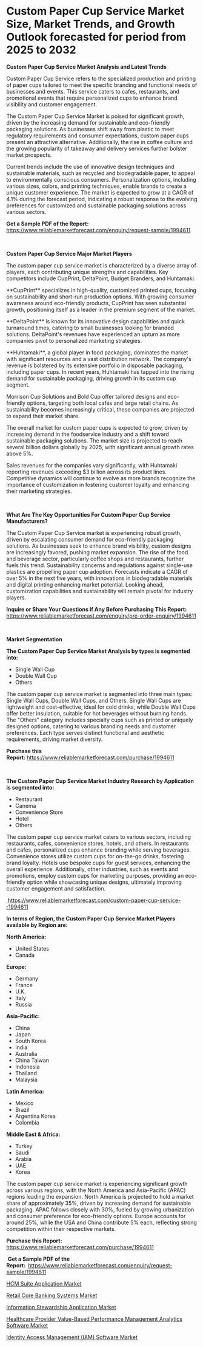 <p><h1>Custom Paper Cup Service Market Size, Market Trends, and Growth Outlook forecasted for period from 2025 to 2032</h1></p><p><strong>Custom Paper Cup Service Market Analysis and Latest Trends</strong></p>
<p><p>Custom Paper Cup Service refers to the specialized production and printing of paper cups tailored to meet the specific branding and functional needs of businesses and events. This service caters to cafes, restaurants, and promotional events that require personalized cups to enhance brand visibility and customer engagement. </p><p>The Custom Paper Cup Service Market is poised for significant growth, driven by the increasing demand for sustainable and eco-friendly packaging solutions. As businesses shift away from plastic to meet regulatory requirements and consumer expectations, custom paper cups present an attractive alternative. Additionally, the rise in coffee culture and the growing popularity of takeaway and delivery services further bolster market prospects. </p><p>Current trends include the use of innovative design techniques and sustainable materials, such as recycled and biodegradable paper, to appeal to environmentally conscious consumers. Personalization options, including various sizes, colors, and printing techniques, enable brands to create a unique customer experience. The market is expected to grow at a CAGR of 4.1% during the forecast period, indicating a robust response to the evolving preferences for customized and sustainable packaging solutions across various sectors.</p></p>
<p><strong>Get a Sample PDF of the Report:&nbsp;</strong> <a href="https://www.reliablemarketforecast.com/enquiry/request-sample/1994611?utm_campaign=1900&utm_medium=2&utm_source=Github&utm_content=ia&utm_term=11032025&utm_id=custom-paper-cup-service">https://www.reliablemarketforecast.com/enquiry/request-sample/1994611</a></p>
<p>&nbsp;</p>
<p><strong>Custom Paper Cup Service Major Market Players</strong></p>
<p><p>The custom paper cup service market is characterized by a diverse array of players, each contributing unique strengths and capabilities. Key competitors include CupPrint, DeltaPoint, Budget Branders, and Huhtamaki. </p><p>**CupPrint** specializes in high-quality, customized printed cups, focusing on sustainability and short-run production options. With growing consumer awareness around eco-friendly products, CupPrint has seen substantial growth, positioning itself as a leader in the premium segment of the market.</p><p>**DeltaPoint** is known for its innovative design capabilities and quick turnaround times, catering to small businesses looking for branded solutions. DeltaPoint's revenues have experienced an upturn as more companies pivot to personalized marketing strategies. </p><p>**Huhtamaki**, a global player in food packaging, dominates the market with significant resources and a vast distribution network. The company's revenue is bolstered by its extensive portfolio in disposable packaging, including paper cups. In recent years, Huhtamaki has tapped into the rising demand for sustainable packaging, driving growth in its custom cup segment.</p><p>Morrison Cup Solutions and Bold Cup offer tailored designs and eco-friendly options, targeting both local cafés and large retail chains. As sustainability becomes increasingly critical, these companies are projected to expand their market share.</p><p>The overall market for custom paper cups is expected to grow, driven by increasing demand in the foodservice industry and a shift toward sustainable packaging solutions. The market size is projected to reach several billion dollars globally by 2025, with significant annual growth rates above 5%.</p><p>Sales revenues for the companies vary significantly, with Huhtamaki reporting revenues exceeding $3 billion across its product lines. Competitive dynamics will continue to evolve as more brands recognize the importance of customization in fostering customer loyalty and enhancing their marketing strategies.</p></p>
<p>&nbsp;</p>
<p><strong>What Are The Key Opportunities For Custom Paper Cup Service Manufacturers?</strong></p>
<p><p>The Custom Paper Cup Service market is experiencing robust growth, driven by escalating consumer demand for eco-friendly packaging solutions. As businesses seek to enhance brand visibility, custom designs are increasingly favored, pushing market expansion. The rise of the food and beverage sector, particularly coffee shops and restaurants, further fuels this trend. Sustainability concerns and regulations against single-use plastics are propelling paper cup adoption. Forecasts indicate a CAGR of over 5% in the next five years, with innovations in biodegradable materials and digital printing enhancing market potential. Looking ahead, customization capabilities and sustainability will remain pivotal for industry players.</p></p>
<p><strong>Inquire or Share Your Questions If Any Before Purchasing This Report:</strong> <a href="https://www.reliablemarketforecast.com/enquiry/pre-order-enquiry/1994611?utm_campaign=1900&utm_medium=2&utm_source=Github&utm_content=ia&utm_term=11032025&utm_id=custom-paper-cup-service">https://www.reliablemarketforecast.com/enquiry/pre-order-enquiry/1994611</a></p>
<p>&nbsp;</p>
<p><strong>Market Segmentation</strong></p>
<p><strong>The Custom Paper Cup Service Market Analysis by types is segmented into:</strong></p>
<p><ul><li>Single Wall Cup</li><li>Double Wall Cup</li><li>Others</li></ul></p>
<p><p>The custom paper cup service market is segmented into three main types: Single Wall Cups, Double Wall Cups, and Others. Single Wall Cups are lightweight and cost-effective, ideal for cold drinks, while Double Wall Cups offer better insulation, suitable for hot beverages without burning hands. The "Others" category includes specialty cups such as printed or uniquely designed options, catering to various branding needs and customer preferences. Each type serves distinct functional and aesthetic requirements, driving market diversity.</p></p>
<p><strong>Purchase this Report:&nbsp;</strong><a href="https://www.reliablemarketforecast.com/purchase/1994611?utm_campaign=1900&utm_medium=2&utm_source=Github&utm_content=ia&utm_term=11032025&utm_id=custom-paper-cup-service">https://www.reliablemarketforecast.com/purchase/1994611</a></p>
<p>&nbsp;</p>
<p><strong>The Custom Paper Cup Service Market Industry Research by Application is segmented into:</strong></p>
<p><ul><li>Restaurant</li><li>Canema</li><li>Convenience Store</li><li>Hotel</li><li>Others</li></ul></p>
<p><p>The custom paper cup service market caters to various sectors, including restaurants, cafes, convenience stores, hotels, and others. In restaurants and cafes, personalized cups enhance branding while serving beverages. Convenience stores utilize custom cups for on-the-go drinks, fostering brand loyalty. Hotels use bespoke cups for guest services, enhancing the overall experience. Additionally, other industries, such as events and promotions, employ custom cups for marketing purposes, providing an eco-friendly option while showcasing unique designs, ultimately improving customer engagement and satisfaction.</p></p>
<p><a href="https://www.reliablemarketforecast.com/custom-paper-cup-service-r1994611?utm_campaign=1900&utm_medium=2&utm_source=Github&utm_content=ia&utm_term=11032025&utm_id=custom-paper-cup-service">&nbsp;https://www.reliablemarketforecast.com/custom-paper-cup-service-r1994611</a></p>
<p><strong>In terms of Region, the Custom Paper Cup Service Market Players available by Region are:</strong></p>
<p>
    <p> <strong> North America: </strong>
        <ul>
            <li>United States</li>
            <li>Canada</li>
        </ul>
        </p> 
    <p> <strong> Europe: </strong>
        <ul>
            <li>Germany</li>
            <li>France</li>
            <li>U.K.</li>
            <li>Italy</li>
            <li>Russia</li>
        </ul>
        </p> 
    <p> <strong> Asia-Pacific: </strong>
        <ul>
            <li>China</li>
            <li>Japan</li>
            <li>South Korea</li>
            <li>India</li>
            <li>Australia</li>
            <li>China Taiwan</li>
            <li>Indonesia</li>
            <li>Thailand</li>
            <li>Malaysia</li>
        </ul>
        </p> 
    <p> <strong> Latin America: </strong>
        <ul>
            <li>Mexico</li>
            <li>Brazil</li>
            <li>Argentina Korea</li>
            <li>Colombia</li>
        </ul>
        </p> 
    <p> <strong> Middle East & Africa: </strong>
        <ul>
            <li>Turkey</li>
            <li>Saudi</li>
            <li>Arabia</li>
            <li>UAE</li>
            <li>Korea</li>
        </ul>
    </p>
    </p>
<p><p>The custom paper cup service market is experiencing significant growth across various regions, with the North America and Asia-Pacific (APAC) regions leading the expansion. North America is projected to hold a market share of approximately 35%, driven by increasing demand for sustainable packaging. APAC follows closely with 30%, fueled by growing urbanization and consumer preference for eco-friendly options. Europe accounts for around 25%, while the USA and China contribute 5% each, reflecting strong competition within their respective markets.</p></p>
<p><strong>Purchase this Report: </strong><a href="https://www.reliablemarketforecast.com/purchase/1994611?utm_campaign=1900&utm_medium=2&utm_source=Github&utm_content=ia&utm_term=11032025&utm_id=custom-paper-cup-service">https://www.reliablemarketforecast.com/purchase/1994611</a></p>
<p>&nbsp;<strong>Get a Sample PDF of the Report:&nbsp;&nbsp;</strong><a href="https://www.reliablemarketforecast.com/enquiry/request-sample/1994611?utm_campaign=1900&utm_medium=2&utm_source=Github&utm_content=ia&utm_term=11032025&utm_id=custom-paper-cup-service">https://www.reliablemarketforecast.com/enquiry/request-sample/1994611</a></p>
<p><strong></strong></p>
<p><p><a href="https://github.com/foustzelmsdv/Market-Research-Report-List-1/blob/main/hcm-suite-application-market.md?utm_campaign=1900&utm_medium=2&utm_source=Github&utm_content=ia&utm_term=11032025&utm_id=custom-paper-cup-service">HCM Suite Application Market</a></p><p><a href="https://github.com/dickstoscopg/Market-Research-Report-List-1/blob/main/retail-core-banking-systems-market.md?utm_campaign=1900&utm_medium=2&utm_source=Github&utm_content=ia&utm_term=11032025&utm_id=custom-paper-cup-service">Retail Core Banking Systems Market</a></p><p><a href="https://github.com/suebabuhai/Market-Research-Report-List-1/blob/main/information-stewardship-application-market.md?utm_campaign=1900&utm_medium=2&utm_source=Github&utm_content=ia&utm_term=11032025&utm_id=custom-paper-cup-service">Information Stewardship Application Market</a></p><p><a href="https://github.com/papnider/Market-Research-Report-List-1/blob/main/healthcare-provider-value-based-performance-management-analytics-software-market.md?utm_campaign=1900&utm_medium=2&utm_source=Github&utm_content=ia&utm_term=11032025&utm_id=custom-paper-cup-service">Healthcare Provider Value-Based Performance Management Analytics Software Market</a></p><p><a href="https://github.com/dagnewopus/Market-Research-Report-List-1/blob/main/identity-access-management-iam-software-market.md?utm_campaign=1900&utm_medium=2&utm_source=Github&utm_content=ia&utm_term=11032025&utm_id=custom-paper-cup-service">Identity Access Management (IAM) Software Market</a></p></p>